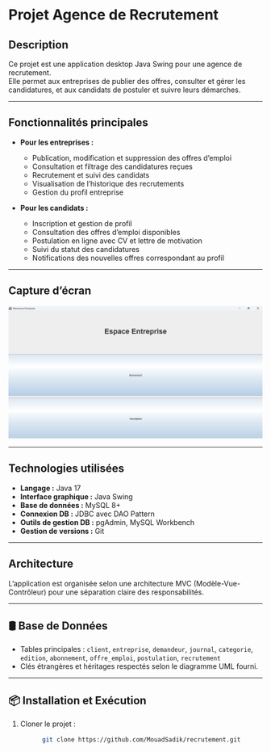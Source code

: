 # Projet Agence de Recrutement

## Description

Ce projet est une application desktop Java Swing pour une agence de recrutement.  
Elle permet aux entreprises de publier des offres, consulter et gérer les candidatures, et aux candidats de postuler et suivre leurs démarches.  

---

## Fonctionnalités principales

- **Pour les entreprises :**  
  - Publication, modification et suppression des offres d’emploi  
  - Consultation et filtrage des candidatures reçues  
  - Recrutement et suivi des candidats  
  - Visualisation de l’historique des recrutements  
  - Gestion du profil entreprise

- **Pour les candidats :**  
  - Inscription et gestion de profil  
  - Consultation des offres d’emploi disponibles  
  - Postulation en ligne avec CV et lettre de motivation  
  - Suivi du statut des candidatures  
  - Notifications des nouvelles offres correspondant au profil

---

## Capture d’écran

![Interface principale](./imgs/image.png)

---

## Technologies utilisées

- **Langage :** Java 17  
- **Interface graphique :** Java Swing  
- **Base de données :** MySQL 8+  
- **Connexion DB :** JDBC avec DAO Pattern  
- **Outils de gestion DB :** pgAdmin, MySQL Workbench  
- **Gestion de versions :** Git  

---

## Architecture

L’application est organisée selon une architecture MVC (Modèle-Vue-Contrôleur) pour une séparation claire des responsabilités.


---

## 🛢 Base de Données

- Tables principales : `client`, `entreprise`, `demandeur`, `journal`, `categorie`, `edition`, `abonnement`, `offre_emploi`, `postulation`, `recrutement`
- Clés étrangères et héritages respectés selon le diagramme UML fourni.

---

## 📦 Installation et Exécution

1. Cloner le projet :
   ```bash
         git clone https://github.com/MouadSadik/recrutement.git
